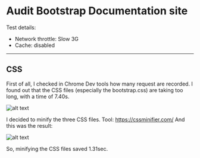 # Audit Bootstrap Documentation site

Test details:
* Network throttle: Slow 3G
* Cache: disabled

***
## CSS
First of all, I checked in Chrome Dev tools how many request are recorded. I found out that the CSS files (especially the bootstrap.css) are taking too long, with a time of 7.40s.

![alt text](https://github.com/s44s/performance-matters/blob/minify-css/src/images/screen2.png "Screen")

I decided to minify the three CSS files. Tool: https://cssminifier.com/ And this was the result:

![alt text](https://github.com/s44s/performance-matters/blob/minify-css/src/images/screen1.png "Screen")

So, minifying the CSS files saved 1.31sec.
